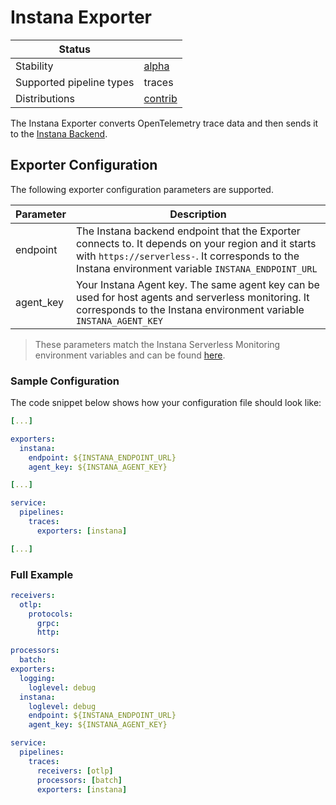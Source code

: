# Instana Exporter

| Status                   |                  |
| ------------------------ |------------------|
| Stability                | [alpha]          |
| Supported pipeline types | traces           |
| Distributions            | [contrib]        |

The Instana Exporter converts OpenTelemetry trace data and then sends it to the [Instana Backend](https://www.ibm.com/docs/en/instana-observability/current?topic=setting-up-managing-instana).

## Exporter Configuration

The following exporter configuration parameters are supported.


| Parameter      | Description |
|----------------|-------------|
| endpoint | The Instana backend endpoint that the Exporter connects to. It depends on your region and it starts with ``https://serverless-``. It corresponds to the Instana environment variable ``INSTANA_ENDPOINT_URL`` |
| agent_key      | Your Instana Agent key. The same agent key can be used for host agents and serverless monitoring. It corresponds to the Instana environment variable ``INSTANA_AGENT_KEY`` |

> These parameters match the Instana Serverless Monitoring environment variables and can be found [here](https://www.ibm.com/docs/en/instana-observability/current?topic=references-environment-variables#serverless-monitoring).

### Sample Configuration

The code snippet below shows how your configuration file should look like:

```yaml
[...]

exporters:
  instana:
    endpoint: ${INSTANA_ENDPOINT_URL}
    agent_key: ${INSTANA_AGENT_KEY}

[...]

service:
  pipelines:
    traces:
      exporters: [instana]

[...]
```

### Full Example

```yaml
receivers:
  otlp:
    protocols:
      grpc:
      http:

processors:
  batch:
exporters:
  logging:
    loglevel: debug
  instana:
    loglevel: debug
    endpoint: ${INSTANA_ENDPOINT_URL}
    agent_key: ${INSTANA_AGENT_KEY}

service:
  pipelines:
    traces:
      receivers: [otlp]
      processors: [batch]
      exporters: [instana]
```

[alpha]:https://github.com/open-telemetry/opentelemetry-collector#alpha
[contrib]:https://github.com/open-telemetry/opentelemetry-collector-releases/tree/main/distributions/otelcol-contrib
